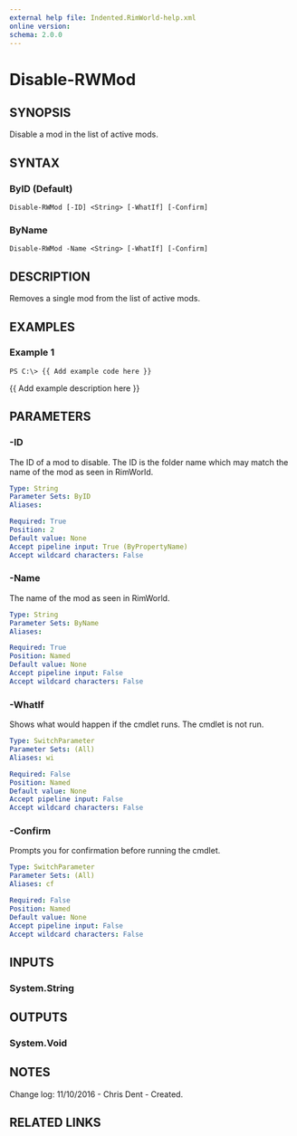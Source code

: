 ```yaml
---
external help file: Indented.RimWorld-help.xml
online version: 
schema: 2.0.0
---
```


# Disable-RWMod

## SYNOPSIS
Disable a mod in the list of active mods.

## SYNTAX

### ByID (Default)
```
Disable-RWMod [-ID] <String> [-WhatIf] [-Confirm]
```

### ByName
```
Disable-RWMod -Name <String> [-WhatIf] [-Confirm]
```

## DESCRIPTION
Removes a single mod from the list of active mods.

## EXAMPLES

### Example 1
```
PS C:\> {{ Add example code here }}
```

{{ Add example description here }}

## PARAMETERS

### -ID
The ID of a mod to disable.
The ID is the folder name which may match the name of the mod as seen in RimWorld.

```yaml
Type: String
Parameter Sets: ByID
Aliases: 

Required: True
Position: 2
Default value: None
Accept pipeline input: True (ByPropertyName)
Accept wildcard characters: False
```

### -Name
The name of the mod as seen in RimWorld.

```yaml
Type: String
Parameter Sets: ByName
Aliases: 

Required: True
Position: Named
Default value: None
Accept pipeline input: False
Accept wildcard characters: False
```

### -WhatIf
Shows what would happen if the cmdlet runs.
The cmdlet is not run.

```yaml
Type: SwitchParameter
Parameter Sets: (All)
Aliases: wi

Required: False
Position: Named
Default value: None
Accept pipeline input: False
Accept wildcard characters: False
```

### -Confirm
Prompts you for confirmation before running the cmdlet.

```yaml
Type: SwitchParameter
Parameter Sets: (All)
Aliases: cf

Required: False
Position: Named
Default value: None
Accept pipeline input: False
Accept wildcard characters: False
```

## INPUTS

### System.String

## OUTPUTS

### System.Void

## NOTES
Change log:
    11/10/2016 - Chris Dent - Created.

## RELATED LINKS

